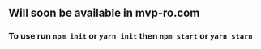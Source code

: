 ## Will soon be available in mvp-ro.com
### To use run ``npm init`` or ``yarn init`` then ``npm start`` or ``yarn starn``
